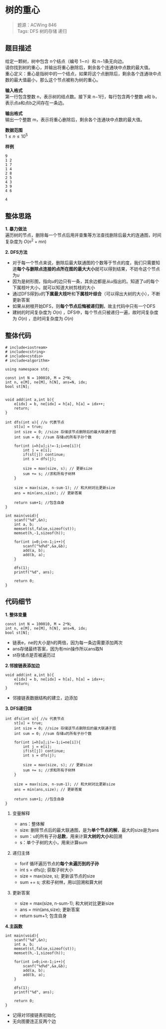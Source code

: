 # 树的重心

> 题源：ACWing 846  
> Tags:  DFS 树的存储  递归

## 题目描述  
给定一颗树，树中包含 n个结点（编号 1∼n）和 n−1条无向边。  
请你找到树的重心，并输出将重心删除后，剩余各个连通块中点数的最大值。  
重心定义：重心是指树中的一个结点，如果将这个点删除后，剩余各个连通块中点数的最大值最小，那么这个节点被称为树的重心。 

**输入格式**  
第一行包含整数 n，表示树的结点数。接下来 n−1行，每行包含两个整数 a和 b，表示点a和点b之间存在一条边。  

**输出格式**  
输出一个整数 m，表示将重心删除后，剩余各个连通块中点数的最大值。

**数据范围**  
$1\leq n \leq 10^5$

**样例**
```
9
1 2
1 7
1 4
2 8
2 5
4 3
3 9
4 6
```

```
4
```
## 整体思路
**1. 暴力做法**  
遍历树的节点，删除每一个节点后用并查集等方法查找删除后最大的连通图，时间复杂度为 $O(n^2+mn)$

**2. DFS方法**
* 对于每一个节点来说，删除后最大联通图的个数等于节点的度，我们只需要知道**每个与删除点连接的点所在图的最大大小**就可以得到结果，不妨令这个节点为*u*
* 因为是树形图，指向*u*的边只有一条，其余边都是从*u*指出的。知道了*u*的每个下属枝叶大小，就可以知道大树剪枝的大小
* 通过DFS得到*u*的**下属最大枝叶**和**下属枝叶综合**（可以得出大树的大小），不断更新答案
* 如果从树根开始DFS，则**每个节点后悔被递归到**，故主代码中只有一个DFS
* 建树的时间复杂度为 $O(n)$ ，DFS中，每个节点只被递归一遍，故时间复杂度为 $O(n)$ ，总时间复杂度为 $O(n)$

## 整体代码
```
# include<iostream>
# include<cstring>
# include<cstdio>
# include<algorithm>

using namespace std;

const int N = 100010, M = 2*N;
int n, e[M], ne[M], h[N], ans=N, idx;
bool st[N];


void add(int a,int b){
    e[idx] = b, ne[idx] = h[a], h[a] = idx++;
    return;
}

int dfs(int u){ //u 代表节点
    st[u] = true;
    int size = 0; //size 存储该节点删除后的最大联通子图
    int sum = 0; //sum 存储u的所有子孙个数
    
    for(int i=h[u];i!=-1;i=ne[i]){
        int j = e[i];
        if(st[j]) continue;
        int s = dfs(j);

        size = max(size, s); // 更新size
        sum += s; //求和所有子树林
    }
    
    size = max(size, n-sum-1); // 和大树对比更新size
    ans = min(ans,size); // 更新答案
    
    return sum+1; //包含自身
}

int main(void){
    scanf("%d",&n);
    int a, b;
    memset(st,false,sizeof(st));
    memset(h,-1,sizeof(h));
    
    for(int i=0;i<n-1;i++){
        scanf("%d%d",&a,&b);
        add(a, b);
        add(b, a);
    }
    
    dfs(1);
    printf("%d", ans);
    
    return 0;
}
```

## 代码细节
**1. 整体变量**
```
const int N = 100010, M = 2*N;
int n, e[M], ne[M], h[N], ans=N, idx;
bool st[N];
```  
* 链表e，ne的大小是h的两倍，因为每一条边需要添加两次
* ans存储最终答案，因为有min操作所以ans取N
* st存储点是否被遍历过

**2.邻接链表添加边**
```
void add(int a,int b){
    e[idx] = b, ne[idx] = h[a], h[a] = idx++;
    return;
}
```
* 邻接链表数据结构的建立，边添加

**3. DFS递归体**
```
int dfs(int u){ //u 代表节点
    st[u] = true;
    int size = 0; //size 存储该节点删除后的最大联通子图
    int sum = 0; //sum 存储u的所有子孙个数
    
    for(int i=h[u];i!=-1;i=ne[i]){
        int j = e[i];
        if(st[j]) continue;
        int s = dfs(j);

        size = max(size, s); // 更新size
        sum += s; //求和所有子树林
    }
    
    size = max(size, n-sum-1); // 和大树对比更新size
    ans = min(ans,size); // 更新答案
    
    return sum+1; //包含自身
}
```
1. 变量解释
    * ans：整体解
    * size: 删除节点后的最大联通图，是为**单个节点的解**，最大的size是为ans
    * sum：u的所有子孙**总数**，用来计算**大树的大小**和回溯
    * s：单个子树的大小，用来计算sum

2. 递归主体
    * forif 循环遍历节点的**每个未遍历到的子孙**
    * int s = dfs(j);    获取子树大小
    * size = max(size, s);    更新该节点的size
    * sum += s;    求和子树林，用以回溯和算大树
  
3. 更新答案
    * size = max(size, n-sum-1);    和大树对比更新size
    * ans = min(ans,size);    更新答案
    * return sum+1;    包含自身

**4.主函数**
```
int main(void){
    scanf("%d",&n);
    int a, b;
    memset(st,false,sizeof(st));
    memset(h,-1,sizeof(h));
    
    for(int i=0;i<n-1;i++){
        scanf("%d%d",&a,&b);
        add(a, b);
        add(b, a);
    }
    
    dfs(1);
    printf("%d", ans);
    
    return 0;
}
```
* 记得对邻接链表初始化
* 无向图要连正反两个边
